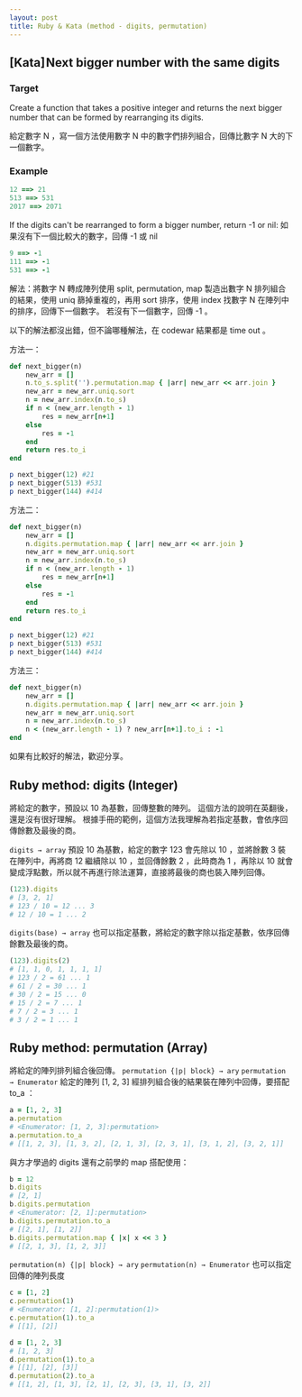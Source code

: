 ```yaml
---
layout: post
title: Ruby & Kata (method - digits, permutation)
---
```


## [Kata] Next bigger number with the same digits

### Target

Create a function that takes a positive integer and returns the next bigger number that can be formed by rearranging its digits.

給定數字 N ，寫一個方法使用數字 N 中的數字們排列組合，回傳比數字 N 大的下一個數字。
### Example
```ruby
12 ==> 21
513 ==> 531
2017 ==> 2071
```
If the digits can't be rearranged to form a bigger number, return -1 or nil:
如果沒有下一個比較大的數字，回傳 -1 或 nil
```ruby
9 ==> -1
111 ==> -1
531 ==> -1
```
解法：將數字 N 轉成陣列使用 split, permutation, map 製造出數字 N 排列組合的結果，使用 uniq 篩掉重複的，再用 sort 排序，使用 index 找數字 N 在陣列中的排序，回傳下一個數字。
若沒有下一個數字，回傳 -1 。

以下的解法都沒出錯，但不論哪種解法，在 codewar 結果都是 time out 。

方法一：
```ruby
def next_bigger(n)
    new_arr = []
    n.to_s.split('').permutation.map { |arr| new_arr << arr.join }
    new_arr = new_arr.uniq.sort
    n = new_arr.index(n.to_s)
    if n < (new_arr.length - 1)
        res = new_arr[n+1]
    else
        res = -1
    end
    return res.to_i
end

p next_bigger(12) #21
p next_bigger(513) #531
p next_bigger(144) #414
```
方法二：
```ruby
def next_bigger(n)
    new_arr = []
    n.digits.permutation.map { |arr| new_arr << arr.join }
    new_arr = new_arr.uniq.sort
    n = new_arr.index(n.to_s)
    if n < (new_arr.length - 1)
        res = new_arr[n+1]
    else
        res = -1
    end
    return res.to_i
end

p next_bigger(12) #21
p next_bigger(513) #531
p next_bigger(144) #414
```
方法三：
```ruby
def next_bigger(n)
    new_arr = []
    n.digits.permutation.map { |arr| new_arr << arr.join }
    new_arr = new_arr.uniq.sort
    n = new_arr.index(n.to_s)
    n < (new_arr.length - 1) ? new_arr[n+1].to_i : -1
end
```
如果有比較好的解法，歡迎分享。

## Ruby method: digits (Integer)
將給定的數字，預設以 10 為基數，回傳整數的陣列。
這個方法的說明在英翻後，還是沒有很好理解。
根據手冊的範例，這個方法我理解為若指定基數，會依序回傳餘數及最後的商。

`digits → array`
預設 10 為基數，給定的數字 123 會先除以 10 ，並將餘數 3  裝在陣列中，再將商 12 繼續除以 10 ，並回傳餘數 2 ，此時商為 1 ，再除以 10 就會變成浮點數，所以就不再進行除法運算，直接將最後的商也裝入陣列回傳。
```ruby
(123).digits
# [3, 2, 1]
# 123 / 10 = 12 ... 3
# 12 / 10 = 1 ... 2
```
`digits(base) → array`
也可以指定基數，將給定的數字除以指定基數，依序回傳餘數及最後的商。
```ruby
(123).digits(2)
# [1, 1, 0, 1, 1, 1, 1]
# 123 / 2 = 61 ... 1
# 61 / 2 = 30 ... 1
# 30 / 2 = 15 ... 0
# 15 / 2 = 7 ... 1
# 7 / 2 = 3 ... 1
# 3 / 2 = 1 ... 1
```

## Ruby method: permutation (Array)
將給定的陣列排列組合後回傳。
`permutation {|p| block} → ary`
`permutation → Enumerator`
給定的陣列 [1, 2, 3] 經排列組合後的結果裝在陣列中回傳，要搭配 to_a ：
```ruby
a = [1, 2, 3]
a.permutation
# <Enumerator: [1, 2, 3]:permutation>
a.permutation.to_a
# [[1, 2, 3], [1, 3, 2], [2, 1, 3], [2, 3, 1], [3, 1, 2], [3, 2, 1]]
```
與方才學過的 digits 還有之前學的 map 搭配使用：
```ruby
b = 12
b.digits
# [2, 1]
b.digits.permutation
# <Enumerator: [2, 1]:permutation>
b.digits.permutation.to_a
# [[2, 1], [1, 2]]
b.digits.permutation.map { |x| x << 3 }
# [[2, 1, 3], [1, 2, 3]]
```


`permutation(n) {|p| block} → ary`
`permutation(n) → Enumerator`
也可以指定回傳的陣列長度
```ruby
c = [1, 2]
c.permutation(1)
# <Enumerator: [1, 2]:permutation(1)>
c.permutation(1).to_a
# [[1], [2]]

d = [1, 2, 3]
# [1, 2, 3]
d.permutation(1).to_a
# [[1], [2], [3]]
d.permutation(2).to_a
# [[1, 2], [1, 3], [2, 1], [2, 3], [3, 1], [3, 2]]
```